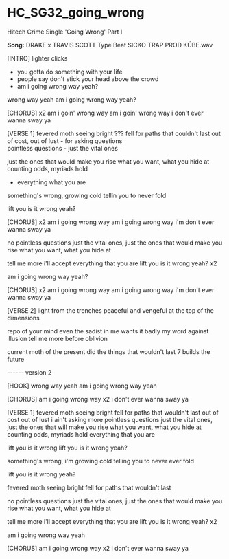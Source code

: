 # HC_SG32_going_wrong
Hitech Crime Single 'Going Wrong' Part I

**Song:** DRAKE x TRAVIS SCOTT Type Beat  SICKO TRAP  PROD  KÜBE.wav

[INTRO]
lighter clicks
- you gotta do something with your life
- people say don't stick your head above the crowd
- am i going wrong way yeah?

wrong way yeah
am i going wrong way yeah?

[CHORUS] x2
am i goin' wrong way
am i goin' wrong way
i don't ever wanna sway ya

[VERSE 1]
fevered moth seeing bright ???
fell for paths that couldn't last
out of cost, out of lust - for asking questions  
pointless questions - just the vital ones

just the ones that would make you rise 
what you want, what you hide at
counting odds, myriads hold
- everything what you are

something's wrong, growing cold
tellin you to never fold

lift you is it wrong yeah?

[CHORUS] x2
am i going wrong way
am i going wrong way
i'm don't ever wanna sway ya

no pointless questions
just the vital ones, just the ones that would make you rise
what you want, what you hide at

tell me more 
i'll accept everything that you are
lift you is it wrong yeah? x2

am i going wrong way yeah?

[CHORUS] x2
am i going wrong way
am i going wrong way
i'm don't ever wanna sway ya

[VERSE 2]
light from the trenches
peaceful and vengeful 
at the top of the dimensions

repo of your mind
even the sadist in me wants it badly
my word against illusion
tell me more before oblivion

current moth of the present
did the things that wouldn't last
7 builds the future 




------ version 2

[HOOK]
wrong way yeah
am i going wrong way yeah

[CHORUS]
am i going wrong way x2
i don't ever wanna sway ya

[VERSE 1]
fevered moth seeing bright 
fell for paths that wouldn't last
out of cost out of lust
i ain't asking more pointless questions 
just the vital ones, just the ones 
that will make you rise
what you want, what you hide at
counting odds, myriads hold
everything that you are

lift you is it wrong 
lift you is it wrong yeah?

something's wrong, 
i'm growing cold telling you to never ever fold

lift you is it wrong yeah?

fevered moth seeing bright 
fell for paths that wouldn't last

no pointless questions just the vital ones, just the ones that would make you rise what you want, what you hide at

tell me more i'll accept everything that you are
lift you is it wrong yeah? x2

am i going wrong way yeah

[CHORUS]
am i going wrong way x2
i don't ever wanna sway ya








